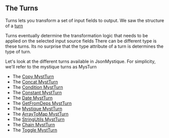 ## The Turns

Turns lets you transform a set of input fields to output.
We saw the structure of a [turn](Attribute-Turn.md)

Turns eventually determine the transformation logic that needs to be applied on the selected input source fields
There can be different type is these turns. Its no surprise that the type attribute of a turn is determines the type of turn.

Let's look at the different turns available in JsonMystique. For simplicity, we'll refer to the mystique turns as MysTurn
* The [Copy MystTurn](MystTurn-Copy.md)
* The [Concat MystTurn](MystTurn-Concat.md)
* The [Condition MystTurn](MystTurn-Condition.md)
* The [Constant MystTurn](MystTurn-Constant.md)
* The [Date MystTurn](MystTurn-Date.md)
* The [GetFromDeps MystTurn](MystTurn-GetFromDeps.md)
* The [Mystique MystTurn](MystTurn-Mystique.md)
* The [ArrayToMap MystTurn](MystTurn-ArrayToMap.md)
* The [StringUtils MystTurn](MystTurn-StringUtils.md)
* The [Chain MystTurn](MystTurn-Chain.md)
* The [Toggle MystTurn](MystTurn-Toggle.md)
